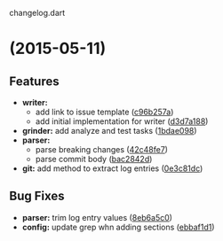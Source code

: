 <a name="">changelog.dart</a>
#   (2015-05-11)


## Features

- **writer:**
  - add link to issue template
  ([c96b257a](https://github.com/andresaraujo/changelog.dart/commits/c96b257a6c231fa4a188f0bdd3e739174bf49b3d))
  - add initial implementation for writer
  ([d3d7a188](https://github.com/andresaraujo/changelog.dart/commits/d3d7a188836df9a0f45dcf2a97d42a2dce4a0181))
- **grinder:** add analyze and test tasks
  ([1bdae098](https://github.com/andresaraujo/changelog.dart/commits/1bdae0989f0d91e040a69098c0da7983be4eec7c))
- **parser:**
  - parse breaking changes
  ([42c48fe7](https://github.com/andresaraujo/changelog.dart/commits/42c48fe7c6d98044fccc6c2a5860d77bf0e85169))
  - parse commit body
  ([bac2842d](https://github.com/andresaraujo/changelog.dart/commits/bac2842d9c80ff65d5bfdacf8ab86c8a2eebfa5b))
- **git:** add method to extract log entries
  ([0e3c81dc](https://github.com/andresaraujo/changelog.dart/commits/0e3c81dc4fdb100ca4c11b3cb9473f2228bf2750))


## Bug Fixes

- **parser:** trim log entry values
  ([8eb6a5c0](https://github.com/andresaraujo/changelog.dart/commits/8eb6a5c016216db15fc078db078abaca37a1d654))
- **config:** update grep whn adding sections
  ([ebbaf1d1](https://github.com/andresaraujo/changelog.dart/commits/ebbaf1d16eff37cf25ad2692d9a97b4028846151))
